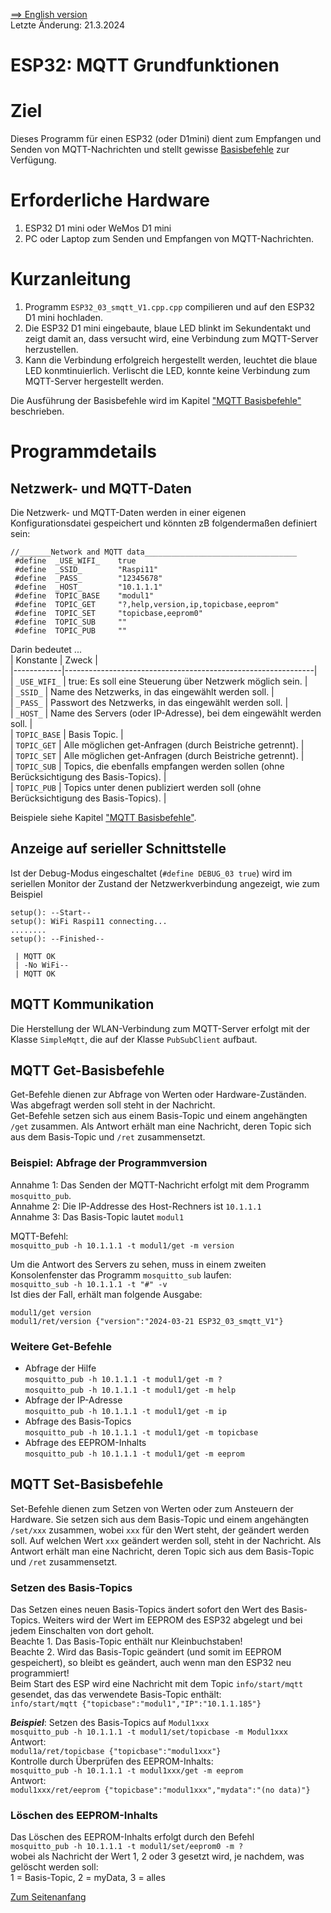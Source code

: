 <a href="./README.md">==> English version</a>   
Letzte &Auml;nderung: 21.3.2024 <a name="up"></a>   
<h1>ESP32: MQTT Grundfunktionen</h1>   

# Ziel
Dieses Programm für einen ESP32 (oder D1mini) dient zum Empfangen und Senden von MQTT-Nachrichten und stellt gewisse [Basisbefehle](#a10) zur Verfügung.   

# Erforderliche Hardware
1. ESP32 D1 mini oder WeMos D1 mini   
2. PC oder Laptop zum Senden und Empfangen von MQTT-Nachrichten.   

# Kurzanleitung
1. Programm `ESP32_03_smqtt_V1.cpp.cpp` compilieren und auf den ESP32 D1 mini hochladen.   
2. Die ESP32 D1 mini eingebaute, blaue LED blinkt im Sekundentakt und zeigt damit an, dass versucht wird, eine Verbindung zum MQTT-Server herzustellen.   
3. Kann die Verbindung erfolgreich hergestellt werden, leuchtet die blaue LED konmtinuierlich. Verlischt die LED, konnte keine Verbindung zum MQTT-Server hergestellt werden.   
   
Die Ausführung der Basisbefehle wird im Kapitel ["MQTT Basisbefehle"](#a10) beschrieben.   

# Programmdetails
## Netzwerk- und MQTT-Daten
Die Netzwerk- und MQTT-Daten werden in einer eigenen Konfigurationsdatei gespeichert und könnten zB folgendermaßen definiert sein:   
```   
//_______Network and MQTT data__________________________________
 #define  _USE_WIFI_    true
 #define  _SSID_        "Raspi11"
 #define  _PASS_        "12345678"
 #define  _HOST_        "10.1.1.1"
 #define  TOPIC_BASE    "modul1"
 #define  TOPIC_GET     "?,help,version,ip,topicbase,eeprom"
 #define  TOPIC_SET     "topicbase,eeprom0"
 #define  TOPIC_SUB     ""
 #define  TOPIC_PUB     ""
```   

Darin bedeutet ...   
| Konstante  | Zweck                                                        |   
|------------|--------------------------------------------------------------|   
| `_USE_WIFI_` | true: Es soll eine Steuerung über Netzwerk möglich sein.     |   
| `_SSID_`     | Name des Netzwerks, in das eingewählt werden soll.           |   
| `_PASS_`     | Passwort des Netzwerks, in das eingewählt werden soll.       |   
| `_HOST_`     | Name des Servers (oder IP-Adresse), bei dem eingewählt werden soll.  |   
| `TOPIC_BASE` | Basis Topic.  |   
| `TOPIC_GET`  | Alle möglichen get-Anfragen (durch Beistriche getrennt).  |   
| `TOPIC_SET`  | Alle möglichen get-Anfragen (durch Beistriche getrennt).  |   
| `TOPIC_SUB`  | Topics, die ebenfalls empfangen werden sollen (ohne Berücksichtigung des Basis-Topics).  |   
| `TOPIC_PUB`  | Topics unter denen publiziert werden soll (ohne Berücksichtigung des Basis-Topics).  |   

Beispiele siehe Kapitel ["MQTT Basisbefehle"](#a10).   

## Anzeige auf serieller Schnittstelle
Ist der Debug-Modus eingeschaltet (`#define DEBUG_03 true`) wird im seriellen Monitor der Zustand der Netzwerkverbindung angezeigt, wie zum Beispiel   
```   
setup(): --Start--
setup(): WiFi Raspi11 connecting...
........
setup(): --Finished--

 | MQTT OK
 | -No WiFi--
 | MQTT OK
```   

## MQTT Kommunikation   
Die Herstellung der WLAN-Verbindung zum MQTT-Server erfolgt mit der Klasse `SimpleMqtt`, die auf der Klasse `PubSubClient` aufbaut.   

<a name="a10"></a>   

## MQTT Get-Basisbefehle   
Get-Befehle dienen zur Abfrage von Werten oder Hardware-Zuständen. Was abgefragt werden soll steht in der Nachricht.   
Get-Befehle setzen sich aus einem Basis-Topic und einem angehängten `/get` zusammen. Als Antwort erhält man eine Nachricht, deren Topic sich aus dem Basis-Topic und `/ret` zusammensetzt.   

### Beispiel: Abfrage der Programmversion   
Annahme 1: Das Senden der MQTT-Nachricht erfolgt mit dem Programm `mosquitto_pub`.   
Annahme 2: Die IP-Addresse des Host-Rechners ist `10.1.1.1`   
Annahme 3: Das Basis-Topic lautet `modul1`   
   
MQTT-Befehl:   
`mosquitto_pub -h 10.1.1.1 -t modul1/get -m version`   

Um die Antwort des Servers zu sehen, muss in einem zweiten Konsolenfenster das Programm `mosquitto_sub` laufen:   
`mosquitto_sub -h 10.1.1.1 -t "#" -v`   
Ist dies der Fall, erhält man folgende Ausgabe:   
```   
modul1/get version
modul1/ret/version {"version":"2024-03-21 ESP32_03_smqtt_V1"}
```   

### Weitere Get-Befehle   
* Abfrage der Hilfe   
   `mosquitto_pub -h 10.1.1.1 -t modul1/get -m ?`   
   `mosquitto_pub -h 10.1.1.1 -t modul1/get -m help`   
* Abfrage der IP-Adresse   
   `mosquitto_pub -h 10.1.1.1 -t modul1/get -m ip`   
* Abfrage des Basis-Topics   
   `mosquitto_pub -h 10.1.1.1 -t modul1/get -m topicbase`   
* Abfrage des EEPROM-Inhalts   
   `mosquitto_pub -h 10.1.1.1 -t modul1/get -m eeprom`   

## MQTT Set-Basisbefehle   
Set-Befehle dienen zum Setzen von Werten oder zum Ansteuern der Hardware. Sie setzen sich aus dem Basis-Topic und einem angehängten `/set/xxx` zusammen, wobei `xxx` für den Wert steht, der geändert werden soll. Auf welchen Wert `xxx` geändert werden soll, steht in der Nachricht. Als Antwort erhält man eine Nachricht, deren Topic sich aus dem Basis-Topic und `/ret` zusammensetzt.   

### Setzen des Basis-Topics
Das Setzen eines neuen Basis-Topics ändert sofort den Wert des Basis-Topics. Weiters wird der Wert im EEPROM des ESP32 abgelegt und bei jedem Einschalten von dort geholt.   
Beachte 1. Das Basis-Topic enthält nur Kleinbuchstaben!   
Beachte 2. Wird das Basis-Topic geändert (und somit im EEPROM gespeichert), so bleibt es geändert, auch wenn man den ESP32 neu programmiert!   
Beim Start des ESP wird eine Nachricht mit dem Topic `info/start/mqtt` gesendet, das das verwendete Basis-Topic enthält:   
`info/start/mqtt {"topicbase":"modul1","IP":"10.1.1.185"}`   

__*Beispiel*__: Setzen des Basis-Topics auf `Modul1xxx`   
`mosquitto_pub -h 10.1.1.1 -t modul1/set/topicbase -m Modul1xxx`   
Antwort:   
`modul1a/ret/topicbase {"topicbase":"modul1xxx"}`   
Kontrolle durch Überprüfen des EEPROM-Inhalts:   
`mosquitto_pub -h 10.1.1.1 -t modul1xxx/get -m eeprom`   
Antwort:   
`modul1xxx/ret/eeprom {"topicbase":"modul1xxx","mydata":"(no data)"}`   

### Löschen des EEPROM-Inhalts
Das Löschen des EEPROM-Inhalts erfolgt durch den Befehl   
`mosquitto_pub -h 10.1.1.1 -t modul1/set/eeprom0 -m ?`   
wobei als Nachricht der Wert 1, 2 oder 3 gesetzt wird, je nachdem, was gelöscht werden soll:   
1 = Basis-Topic, 2 = myData, 3 = alles   

[Zum Seitenanfang](#up)
